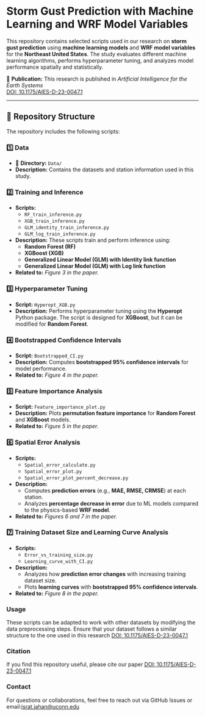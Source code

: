 # **Storm Gust Prediction with Machine Learning and WRF Model Variables**  

This repository contains selected scripts used in our research on **storm gust prediction** using **machine learning models** and **WRF model variables** for the **Northeast United States**. The study evaluates different machine learning algorithms, performs hyperparameter tuning, and analyzes model performance spatially and statistically.  

📄 **Publication:** This research is published in *Artificial Intelligence for the Earth Systems*  
[DOI: 10.1175/AIES-D-23-0047.1](https://doi.org/10.1175/AIES-D-23-0047.1)  

---

## **📂 Repository Structure**
The repository includes the following scripts:

### **1️⃣ Data**
- 📁 **Directory:** `Data/`  
- **Description:** Contains the datasets and station information used in this study.

### **2️⃣ Training and Inference**
- **Scripts:**
  - `RF_train_inference.py`  
  - `XGB_train_inference.py`  
  - `GLM_identity_train_inference.py`  
  - `GLM_log_train_inference.py`  
- **Description:** These scripts train and perform inference using:
  - **Random Forest (RF)**
  - **XGBoost (XGB)**
  - **Generalized Linear Model (GLM) with Identity link function**
  - **Generalized Linear Model (GLM) with Log link function**  
- **Related to:** *Figure 3 in the paper.*

### **3️⃣ Hyperparameter Tuning**
- **Script:** `Hyperopt_XGB.py`  
- **Description:** Performs hyperparameter tuning using the **Hyperopt** Python package. The script is designed for **XGBoost**, but it can be modified for **Random Forest**.

### **4️⃣ Bootstrapped Confidence Intervals**
- **Script:** `Bootstrapped_CI.py`  
- **Description:** Computes **bootstrapped 95% confidence intervals** for model performance.  
- **Related to:** *Figure 4 in the paper.*

### **5️⃣ Feature Importance Analysis**
- **Script:** `Feature_importance_plot.py`  
- **Description:** Plots **permutation feature importance** for **Random Forest** and **XGBoost** models.  
- **Related to:** *Figure 5 in the paper.*

### **6️⃣ Spatial Error Analysis**
- **Scripts:**
  - `Spatial_error_calculate.py`
  - `Spatial_error_plot.py`
  - `Spatial_error_plot_percent_decrease.py`  
- **Description:**  
  - Computes **prediction errors** (e.g., **MAE, RMSE, CRMSE**) at each station.  
  - Analyzes **percentage decrease in error** due to ML models compared to the physics-based **WRF model**.  
-  **Related to:** *Figures 6 and 7 in the paper.*

### **7️⃣ Training Dataset Size and Learning Curve Analysis**
- **Scripts:**
  - `Error_vs_training_size.py`
  - `Learning_curve_with_CI.py`  
- **Description:**  
  - Analyzes how **prediction error changes** with increasing training dataset size.  
  - Plots **learning curves** with **bootstrapped 95% confidence intervals**.  
- **Related to:** *Figure 8 in the paper.*


### **Usage**
These scripts can be adapted to work with other datasets by modifying the data preprocessing steps. Ensure that your dataset follows a similar structure to the one used in this research [DOI: 10.1175/AIES-D-23-0047.1](https://doi.org/10.1175/AIES-D-23-0047.1) 


### **Citation**
If you find this repository useful, please cite our paper [DOI: 10.1175/AIES-D-23-0047.1](https://doi.org/10.1175/AIES-D-23-0047.1)

### **Contact**
For questions or collaborations, feel free to reach out via GitHub Issues or email:israt.jahan@uconn.edu

